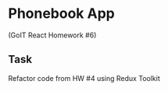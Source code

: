 <h1>Phonebook App</h1>
<p>(GoIT React Homework #6)</p>
<h2>Task</h2>
<p>Refactor code from HW #4 using Redux Toolkit</p>




